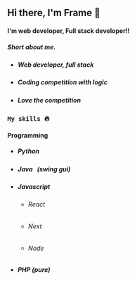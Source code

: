 ## Hi there, I'm Frame 👋
#### I'm web developer, Full stack developer!!

##### Short about me.
- #####  Web developer, full stack 
- #####  Coding competition with logic
- #####  Love the competition
### `My skills `🔥

#### Programming
- ##### Python
- ##### Java &nbsp;&nbsp;(swing gui)
- ##### Javascript
    - ###### React
    - ###### Next
    - ###### Node
- ##### PHP (pure)
